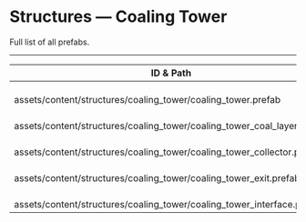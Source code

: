 # Structures — Coaling Tower
Full list of all <Badge type="warning" text="5"/> prefabs.

---
| ID & Path |
| --- |
| <a href="#1802206353"><Badge id="1802206353" type="tip" text="#"/></a> <Badge type="tip" text="1802206353"/> <Badge type="info" text="RendererLOD"/> <br> assets/content/structures/coaling_tower/coaling_tower.prefab |
| <a href="#3766486861"><Badge id="3766486861" type="tip" text="#"/></a> <Badge type="tip" text="3766486861"/> <Badge type="info" text="MeshLOD"/> <br> assets/content/structures/coaling_tower/coaling_tower_coal_layer.prefab |
| <a href="#3093960482"><Badge id="3093960482" type="tip" text="#"/></a> <Badge type="tip" text="3093960482"/> <Badge type="info" text="RendererLOD"/> <br> assets/content/structures/coaling_tower/coaling_tower_collector.prefab |
| <a href="#244199778"><Badge id="244199778" type="tip" text="#"/></a> <Badge type="tip" text="244199778"/> <Badge type="info" text="RendererLOD"/> <br> assets/content/structures/coaling_tower/coaling_tower_exit.prefab |
| <a href="#1455685153"><Badge id="1455685153" type="tip" text="#"/></a> <Badge type="tip" text="1455685153"/> <Badge type="info" text="MeshLOD"/> <br> assets/content/structures/coaling_tower/coaling_tower_interface.prefab |
